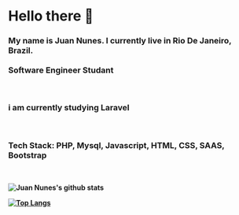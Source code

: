 
# Hello there :wave:

<h3> 
 My name is Juan Nunes. I currently live in Rio De Janeiro, Brazil.
 <br>
 <br>
 <strong>Software Engineer Studant</strong>
</h3>
<br>
<h3>
 i am currently studying Laravel
</h3>

<br>
<h3>
 <strong> Tech Stack: PHP, Mysql, Javascript, HTML, CSS, SAAS, Bootstrap <strong>
</h3>

<br>

![Juan Nunes's github stats](https://github-readme-stats.vercel.app/api?username=juannunesz&hide=contribs,prs&show_icons=true&theme=radical)


[![Top Langs](https://github-readme-stats.vercel.app/api/top-langs/?username=juannunesz&layout=compact&theme=radical)](https://github.com/juannunesz/github-readme-stats)
